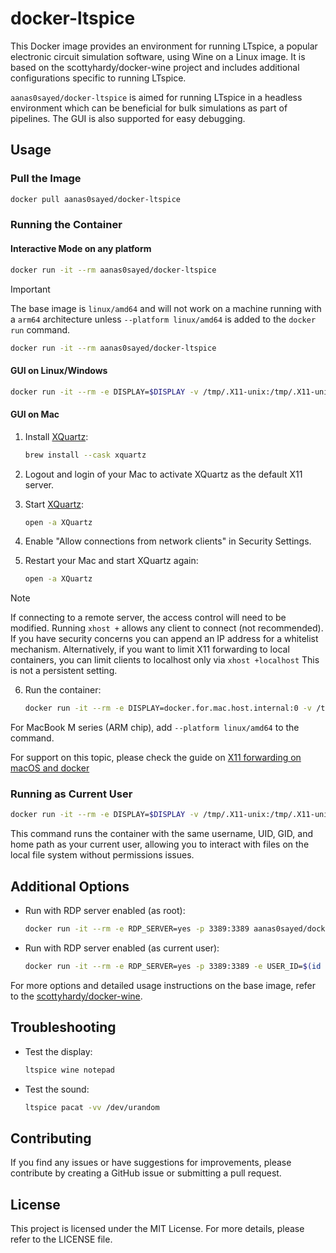 # docker-ltspice

This Docker image provides an environment for running LTspice, a popular electronic circuit simulation software, using Wine on a Linux image. It is based on the scottyhardy/docker-wine project and includes additional configurations specific to running LTspice.

`aanas0sayed/docker-ltspice` is aimed for running LTspice in a headless environment which can be beneficial for bulk simulations as part of pipelines. The GUI is also supported for easy debugging.

## Usage

### Pull the Image

```bash
docker pull aanas0sayed/docker-ltspice
```

### Running the Container

#### Interactive Mode on any platform 

```bash
docker run -it --rm aanas0sayed/docker-ltspice
```

> [!IMPORTANT]
>
> The base image is `linux/amd64` and will not work on a machine running with a `arm64` architecture unless `--platform linux/amd64` is added to the `docker run` command.

```bash
docker run -it --rm aanas0sayed/docker-ltspice
```

#### GUI on Linux/Windows

```bash
docker run -it --rm -e DISPLAY=$DISPLAY -v /tmp/.X11-unix:/tmp/.X11-unix aanas0sayed/docker-ltspice
```

#### GUI on Mac

1. Install [XQuartz](https://www.xquartz.org):

    ```bash
    brew install --cask xquartz
    ```

2. Logout and login of your Mac to activate XQuartz as the default X11 server.

3. Start [XQuartz](https://www.xquartz.org):

    ```bash
    open -a XQuartz
    ```

4. Enable "Allow connections from network clients" in Security Settings.
5. Restart your Mac and start XQuartz again:

    ```bash
    open -a XQuartz
    ```

> [!NOTE]
>
> If connecting to a remote server, the access control will need to be modified. Running `xhost +` allows any client to connect (not recommended). If you have security concerns you can append an IP address for a whitelist mechanism. Alternatively, if you want to limit X11 forwarding to local containers, you can limit clients to localhost only via `xhost +localhost`
> This is not a persistent setting.

6. Run the container:

    ```bash
    docker run -it --rm -e DISPLAY=docker.for.mac.host.internal:0 -v /tmp/.X11-unix:/tmp/.X11-unix aanas0sayed/docker-ltspice
    ```

For MacBook M series (ARM chip), add `--platform linux/amd64` to the command.

For support on this topic, please check the guide on [X11 forwarding on macOS and docker](https://gist.github.com/sorny/969fe55d85c9b0035b0109a31cbcb088) 

### Running as Current User

```bash
docker run -it --rm -e DISPLAY=$DISPLAY -v /tmp/.X11-unix:/tmp/.X11-unix --user=$(id -u):$(id -g) aanas0sayed/docker-ltspice
```

This command runs the container with the same username, UID, GID, and home path as your current user, allowing you to interact with files on the local file system without permissions issues.

## Additional Options

- Run with RDP server enabled (as root):

    ```bash
    docker run -it --rm -e RDP_SERVER=yes -p 3389:3389 aanas0sayed/docker-ltspice
    ```

- Run with RDP server enabled (as current user):

    ```bash
    docker run -it --rm -e RDP_SERVER=yes -p 3389:3389 -e USER_ID=$(id -u) -e GROUP_ID=$(id -g) aanas0sayed/docker-ltspice
    ```

For more options and detailed usage instructions on the base image, refer to the [scottyhardy/docker-wine](https://github.com/scottyhardy/docker-wine/blob/master/).

## Troubleshooting

- Test the display:

    ```bash
    ltspice wine notepad
    ```

- Test the sound:

    ```bash
    ltspice pacat -vv /dev/urandom
    ```

## Contributing

If you find any issues or have suggestions for improvements, please contribute by creating a GitHub issue or submitting a pull request.

## License

This project is licensed under the MIT License. For more details, please refer to the LICENSE file.